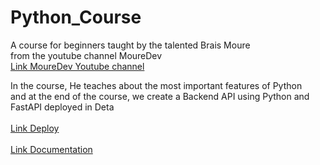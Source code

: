 # Python_Course

A course for beginners taught by the talented Brais Moure
<br/>
from the youtube channel MoureDev 
<br/>
<a href="https://www.youtube.com/@mouredev" >Link MoureDev Youtube channel</a>


In the course, He teaches about the most important features of Python
<br/>
and at the end of the course, we create a Backend API using Python and FastAPI deployed in Deta
<br/>
<br/>
<a href="https://9kbjda.deta.dev" >Link Deploy</a> 
<br/>
<br/>
<a href="https://9kbjda.deta.dev/docs" >Link Documentation</a> 
